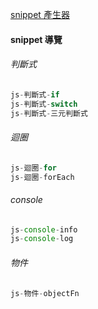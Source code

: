 
<a href="https://pawelgrzybek.com/snippet-generator/">snippet 產生器</a>

#### snippet 導覽

###### 判斷式
```javascript
js-判斷式-if
js-判斷式-switch
js-判斷式-三元判斷式
```

###### 迴圈
```javascript
js-迴圈-for
js-迴圈-forEach
```

###### console
```javascript
js-console-info
js-console-log
```

###### 物件
```javascript
js-物件-objectFn
```





